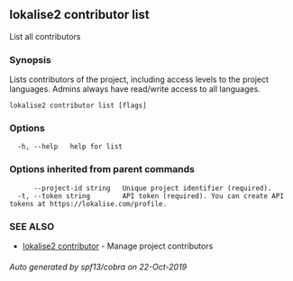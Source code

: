 ## lokalise2 contributor list

List all contributors

### Synopsis

Lists contributors of the project, including access levels to the project languages. Admins always have read/write access to all languages.

```
lokalise2 contributor list [flags]
```

### Options

```
  -h, --help   help for list
```

### Options inherited from parent commands

```
      --project-id string   Unique project identifier (required).
  -t, --token string        API token (required). You can create API tokens at https://lokalise.com/profile.
```

### SEE ALSO

* [lokalise2 contributor](lokalise2_contributor.md)	 - Manage project contributors

###### Auto generated by spf13/cobra on 22-Oct-2019
